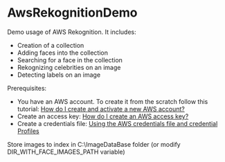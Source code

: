 # AwsRekognitionDemo
Demo usage of AWS Rekognition. It includes:
* Creation of a collection
* Adding faces into the collection
* Searching for a face in the collection
* Rekognizing celebrities on an image
* Detecting labels on an image

Prerequisites:
* You have an AWS account. To create it from the scratch follow this tutorial: [How do I create and activate a new AWS account?](https://aws.amazon.com/ru/premiumsupport/knowledge-center/create-and-activate-aws-account/)
* Create an access key: [How do I create an AWS access key?](https://aws.amazon.com/ru/premiumsupport/knowledge-center/create-access-key/)
* Create a credentials file: [Using the AWS credentials file and credential Profiles](https://docs.aws.amazon.com/sdk-for-php/v3/developer-guide/guide_credentials_profiles.html)


Store images to index in C:\ImageDataBase folder (or modify DIR_WITH_FACE_IMAGES_PATH variable)
